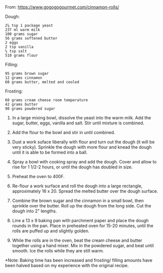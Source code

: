 From: https://www.gogogogourmet.com/cinnamon-rolls/

Dough:

    2¼ tsp 1 package yeast
    237 ml warm milk
    100 grams sugar
    56 grams softened butter
    2 eggs
    2 tsp vanilla
    ½ tsp salt
    510 grams flour

Filling:

    95 grams brown sugar
    12 grams cinnamon
    60 grams butter, melted and cooled

Frosting:

    60 grams cream cheese room temperature
    42 grams butter
    90 grams powdered sugar
    
1. In a large mixing bowl, dissolve the yeast into the warm milk. Add the sugar, butter, eggs, vanilla and salt. Stir until mixture is combined.

2. Add the flour to the bowl and stir in until combined.
   
3. Dust a work suface liberally with flour and turn out the dough (it will be very sticky). Sprinkle the dough with more flour and knead the dough until it is able to be formed into a ball.
   
4. Spray a bowl with cooking spray and add the dough. Cover and allow to rise for 1 1/2-2 hours, or until the dough has doubled in size.

5. Preheat the oven to 400F.

6. Re-flour a work surface and roll the dough into a large rectangle, approximately 16 x 20. Spread the melted butter over the dough surface.

7. Combine the brown sugar and the cinnamon in a small bowl, then sprinkle over the butter. Roll up the dough from the long side. Cut the dough into 2" lengths.

8. Line a 13 x 9 baking pan with parchment paper and place the dough rounds in the pan. Place in preheated oven for 15-20 minutes, until the rolls are puffed up and slightly golden.
    
9. While the rolls are in the oven, beat the cream cheese and butter together using a hand mixer. Mix in the powdered sugar, and beat until smooth. Ice the rolls while they are still warm.

*Note: Baking time has been increased and frosting/ filling amounts have been halved based on my experience with the original recipe.
